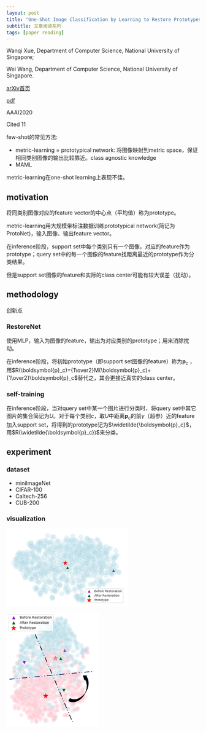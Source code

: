 ```yaml
---
layout: post
title: "One-Shot Image Classification by Learning to Restore Prototypes"
subtitle: 文章阅读系列
tags: [paper reading]
---
```


Wanqi Xue, Department of Computer Science, National University of Singapore;

Wei Wang, Department of Computer Science, National University of Singapore.

[arXiv首页](https://arxiv.org/abs/2005.01234)

[pdf](https://arxiv.org/pdf/2005.01234)

AAAI2020

Cited 11

few-shot的常见方法:

- metric-learning = prototypical network: 将图像映射到metric space，保证相同类别图像的输出比较靠近。class agnostic knowledge
- MAML

metric-learning在one-shot learning上表现不佳。

## motivation

将同类别图像对应的feature vector的中心点（平均值）称为prototype。

metric-learning用大规模带标注数据训练prototypical network(简记为ProtoNet)，输入图像、输出feature vector。

在inference阶段，support set中每个类别只有一个图像，对应的feature作为prototype；query set中的每一个图像的feature找距离最近的prototype作为分类结果。

但是support set图像的feature和实际的class center可能有较大误差（扰动）。

## methodology

创新点

### RestoreNet

使用MLP，输入为图像的feature，输出为对应类别的prototype；用来消除扰动。

在inference阶段，将初始prototype（即support set图像的feature）称为$\boldsymbol{p}_c$ ，用$R(\boldsymbol{p}_c)={1\over2}M(\boldsymbol{p}_c)+{1\over2}\boldsymbol{p}_c$替代之，其会更接近真实的class center。

### self-training

在inference阶段，当对query set中某一个图片进行分类时，将query set中其它图片的集合简记为$U$。对于每个类别$c$，取$U$中距离$\boldsymbol{p}_c$的前$\gamma$（超参）近的feature加入support set，将得到的prototype记为$\widetilde{\boldsymbol{p}_c}$，用$R(\widetilde{\boldsymbol{p}_c})$来分类。

## experiment

### dataset

- miniImageNet
- CIFAR-100
- Caltech-256
- CUB-200

### visualization

![](../assets/paper_img/RestoreNet_1.png)

![](../assets/paper_img/RestoreNet_2.png)

